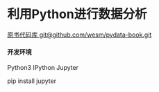 # 利用Python进行数据分析

[原书代码库 git@github.com/wesm/pydata-book.git](https://git@github.com/wesm/pydata-book.git)

#### 开发环境

Python3 IPython Jupyter


pip install jupyter


